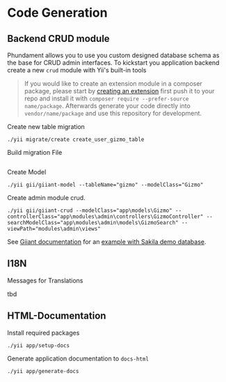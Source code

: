Code Generation
===============

Backend CRUD module
-------------------

Phundament allows you to use you custom designed database schema as the base for CRUD admin interfaces.
To kickstart you application backend create a new `crud` module with Yii's built-in tools

> If you would like to create an extension module in a composer package, please start by [creating an extension](44-extension-development.md) first
> push it to your repo and install it with `composer require --prefer-source name/package`. 
> Afterwards generate your code directly into `vendor/name/package` and use this repository for development.



Create new table migration
```
./yii migrate/create create_user_gizmo_table
```

Build migration File
```
```

Create Model
```
./yii gii/giiant-model --tableName="gizmo" --modelClass="Gizmo"
```


Create admin module crud.
```
./yii gii/giiant-crud --modelClass="app\models\Gizmo" --controllerClass="app\modules\admin\controllers\GizmoController" --searchModelClass="app\modules\admin\models\GizmoSearch" --viewPath="modules\admin\views"
```



See [Giiant documentation](https://github.com/schmunk42/yii2-giiant/blob/master/README.md) for an [example with Sakila demo database](https://github.com/schmunk42/yii2-giiant/blob/master/docs/generate-sakila-backend.md).

I18N
----

Messages for Translations

tbd

HTML-Documentation
------------------

Install required packages

```
./yii app/setup-docs
```

Generate application documentation to `docs-html`

```
./yii app/generate-docs
```


